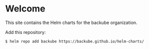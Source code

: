 # Welcome

This site contains the Helm charts for the backube organization.

Add this repository:

```console
$ helm repo add backube https://backube.github.io/helm-charts/
```
